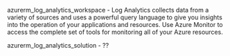 azurerm_log_analytics_workspace - Log Analytics collects data from a variety of sources and uses a powerful query language to give you insights into the operation of your applications and resources. Use Azure Monitor to access the complete set of tools for monitoring all of your Azure resources.

azurerm_log_analytics_solution -  ??
